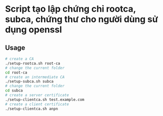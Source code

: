 # Script tạo lập chứng chỉ rootca, subca, chứng thư cho người dùng sử dụng openssl 

## Usage 

```bash 
# create a CA
./setup-rootca.sh root-ca
# change the current folder
cd root-ca
# create an intermediate CA
./setup-subca.sh subca
# change the current folder
cd subca
# create a server certificate
./setup-clientca.sh test.example.com
# create a client certificate
./setup-clientca.sh anpn 


```
